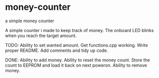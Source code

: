 # money-counter
a simple money counter 

A simple counter i made to keep track of money.
The onboard LED blinks when you reach the target amount.


TODO:
Ability to set wanted amount.
Get functions.cpp working.
Write proper README.
Add comments and tidy up code.

DONE:
Ability to add money.
Ability to reset the money count.
Store the count to EEPROM and load it back on next poweron.
Ability to remove money.
